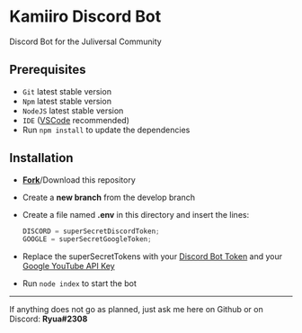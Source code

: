 # Kamiiro Discord Bot

Discord Bot for the Juliversal Community

## Prerequisites

- `Git` latest stable version
- `Npm` latest stable version
- `NodeJS` latest stable version
- `IDE` ([VSCode](https://code.visualstudio.com/) recommended)
- Run `npm install` to update the dependencies

## Installation

- [**Fork**](https://help.github.com/en/github/getting-started-with-github/fork-a-repo)/Download this repository
- Create a **new branch** from the develop branch
- Create a file named **.env** in this directory and insert the lines:

  ```js
  DISCORD = superSecretDiscordToken;
  GOOGLE = superSecretGoogleToken;
  ```

- Replace the superSecretTokens with your [Discord Bot Token](https://discordapp.com/developers/applications/) and your [Google YouTube API Key](https://developers.google.com/youtube/v3/getting-started)
- Run `node index` to start the bot

---

If anything does not go as planned, just ask me here on Github or on Discord: **Ryua#2308**
